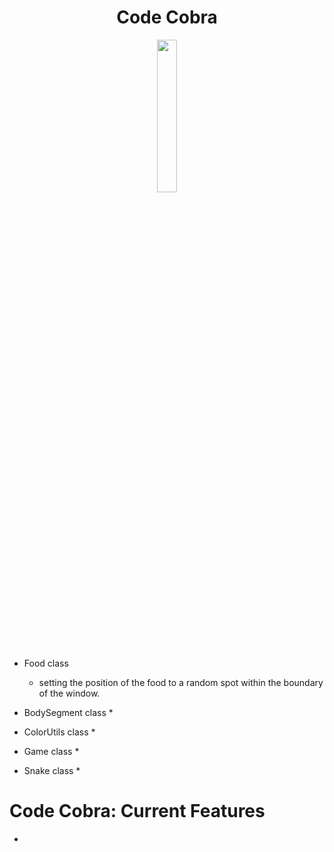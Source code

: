 <div align="center">
    <h1 id="Header">Code Cobra</h1>
</div>

<p align="center" width="100%">
    <img width="25%" src="https://github.com/kananahmadov2001/Autonomous-RC-Car-Hybrid-System/assets/135070652/7a4340f4-18ca-4dcb-aa89-ee1e601617e2"> 
</p>

* Food class
  * setting the position of the food to a random spot within the boundary of the window.

* BodySegment class
  * 

* ColorUtils class
  * 

* Game class
  * 

* Snake class
  * 

# Code Cobra: Current Features

* 
